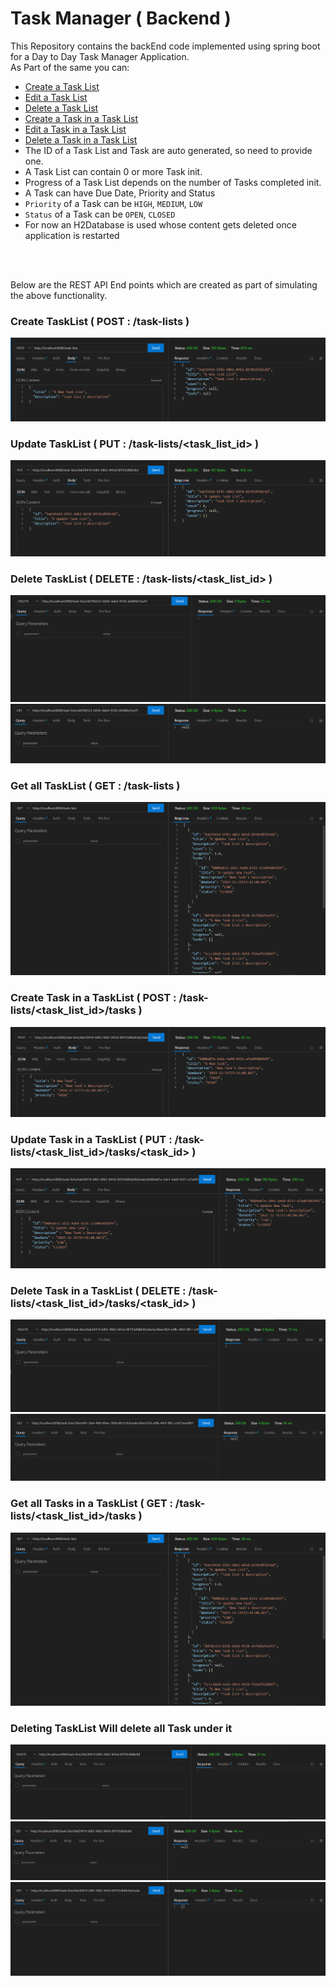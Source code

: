 # Task Manager ( Backend )

This Repository contains the backEnd code implemented using spring boot for a Day to Day Task Manager Application.<br>
As Part of the same you can:
- [Create a Task List](#create-tasklist--post--task-lists-)
- [Edit a Task List](#update-tasklist--put--task-liststask_list_id-)
- [Delete a Task List](#delete-tasklist--delete--task-liststask_list_id-)
- [Create a Task in a Task List](#create-task-in-a-tasklist--post--task-liststask_list_idtasks-)
- [Edit a Task in a Task List](#update-task-in-a-tasklist--put---task-liststask_list_idtaskstask_id-)
- [Delete a Task in a Task List](#delete-task-in-a-tasklist--delete--task-liststask_list_idtaskstask_id-)
- The ID of a Task List and Task are auto generated, so need to provide one.
- A Task List can contain 0 or more Task init.
- Progress of a Task List depends on the number of Tasks completed init.
- A Task can have Due Date, Priority and Status
- `Priority` of a Task can be `HIGH`, `MEDIUM`, `LOW`
- `Status` of a Task can be `OPEN`, `CLOSED`
- For now an H2Database is used whose content gets deleted once application is restarted

<br><br>


Below are the REST API End points which are created as part of simulating the above functionality.


### Create TaskList ( POST : /task-lists )

![createTaskList](./snaps/create_task_list.PNG)

### Update TaskList ( PUT : /task-lists/<task_list_id> )

![updateTaskList](./snaps/update_a_task_list.PNG)

### Delete TaskList ( DELETE : /task-lists/<task_list_id> )

![deleteTaskList](./snaps/delete_a_task_list.PNG)
![deleteTaskListVerify](./snaps/delete_a_task_list_get.PNG)

### Get all TaskList ( GET : /task-lists )

![getAllTaskList](./snaps/get_all_task_list.PNG)


### Create Task in a TaskList ( POST : /task-lists/<task_list_id>/tasks )

![createTaskInTaskList](./snaps/create_a_task_in_a_task_list.PNG)

### Update Task in a TaskList ( PUT :  /task-lists/<task_list_id>/tasks/<task_id> )

![updateTaskInTaskList](./snaps/update_a_task_in_a_task_list.PNG)

### Delete Task in a TaskList ( DELETE : /task-lists/<task_list_id>/tasks/<task_id> )

![deleteTaskFromATaskList](./snaps/delete_a_task_in_a_task_list.PNG)
![deleteTaskFromATaskListVerify](./snaps/delete_a_task_in_a_task_list_get.PNG)

### Get all Tasks in a TaskList ( GET : /task-lists/<task_list_id>/tasks )

![getAllTaskFromATaskList](./snaps/get_all_task_list.PNG)


### Deleting TaskList Will delete all Task under it

![deleteTaskListWillDeleteAllTaskUnderIt](./snaps/delete_a_task_list_will_delete_all_task_under_it.PNG)
![deleteTaskListWillDeleteAllTaskUnderItListVerify](./snaps/delete_a_task_list_will_delete_all_task_under_it_getList.PNG)
![deleteTaskListWillDeleteAllTaskUnderItTasksVerify](./snaps/delete_a_task_list_will_delete_all_task_under_it_getTasks.PNG)
